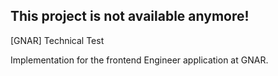 ## This project is not available anymore! 
[GNAR] Technical Test

Implementation for the frontend Engineer application at GNAR.
